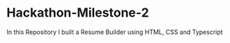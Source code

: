 # Hackathon-Milestone-2
In this Repository I built a Resume Builder using HTML, CSS and Typescript 
